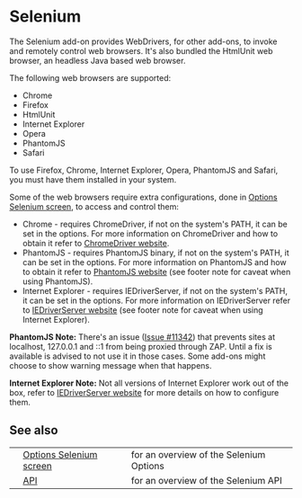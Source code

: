# Selenium

The Selenium add-on provides WebDrivers, for other add-ons, to invoke and remotely control web browsers.
It's also bundled the HtmlUnit web browser, an headless Java based web browser.

The following web browsers are supported:
  * Chrome
  * Firefox
  * HtmlUnit
  * Internet Explorer
  * Opera
  * PhantomJS
  * Safari

To use Firefox, Chrome, Internet Explorer, Opera, PhantomJS and Safari, you must have them installed
in your system.

Some of the web browsers require extra configurations, done in [Options Selenium screen](HelpAddonsSeleniumOptions), to access and control them:
  * Chrome - requires ChromeDriver, if not on the system's PATH, it can be set in the options. For more information on ChromeDriver and how to obtain it refer to [ChromeDriver website](https://sites.google.com/a/chromium.org/chromedriver/).
  * PhantomJS - requires PhantomJS binary, if not on the system's PATH, it can be set in the options. For more information on PhantomJS and how to obtain it refer to [PhantomJS website](http://phantomjs.org/) (see footer note for caveat when using PhantomJS).
  * Internet Explorer - requires IEDriverServer, if not on the system's PATH, it can be set in the options. For more information on IEDriverServer refer to [IEDriverServer website](https://code.google.com/p/selenium/wiki/InternetExplorerDriver) (see footer note for caveat when using Internet Explorer).

**PhantomJS Note:** There's an issue ([Issue #11342](https://github.com/ariya/phantomjs/issues/11342)) that prevents sites at localhost, 127.0.0.1 and ::1 from being proxied through ZAP. Until a fix is available is advised to not use it in those cases. Some add-ons might choose to show warning message when that happens.

**Internet Explorer Note:** Not all versions of Internet Explorer work out of the box, refer to [IEDriverServer website](https://code.google.com/p/selenium/wiki/InternetExplorerDriver#Required_Configuration) for more details on how to configure them.
## See also
<table>
<tr><td></td><td><a href='HelpAddonsSeleniumOptions'>Options Selenium screen</a></td><td>for an overview of the Selenium Options</td></tr>
<tr><td></td><td><a href='HelpAddonsSeleniumApi'>API</a></td><td>for an overview of the Selenium API</td></tr>
</table>